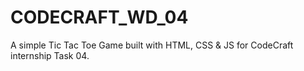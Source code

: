 # CODECRAFT_WD_04
A simple Tic Tac Toe Game built with HTML, CSS &amp; JS for CodeCraft internship Task 04.
